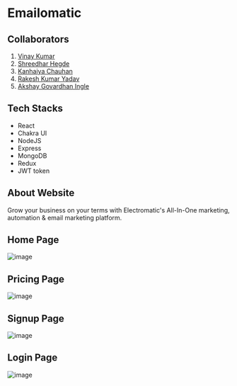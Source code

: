 # Emailomatic

## Collaborators

1. [Vinay Kumar](https://github.com/VinayKumar1801)
2. [Shreedhar Hegde](https://github.com/shreedharhegde99)
3. [Kanhaiya Chauhan](https://github.com/KanhaiyaChauhan037)
4. [Rakesh Kumar Yadav](https://github.com/rakeshrakeshyadav)
5. [Akshay Govardhan Ingle](https://github.com/akkiingle)

## Tech Stacks

- React
- Chakra UI
- NodeJS
- Express
- MongoDB
- Redux
- JWT token

## About Website
Grow your business on your terms with Electromatic's All-In-One marketing, automation & email marketing platform.


## Home Page
![image](https://i.postimg.cc/43n39f88/Screenshot-2022-12-19-134241.jpg)

## Pricing Page
![image](https://i.postimg.cc/43n39f88/Screenshot-2022-12-19-134241.jpg)

## Signup Page
![image](https://i.postimg.cc/rmys7g18/Screenshot-2022-12-20-125213.jpg)

## Login Page
![image](https://i.postimg.cc/m2jXsrWB/Screenshot-2022-12-20-125110.jpg)


